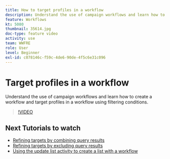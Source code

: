```yaml
---
title: How to target profiles in a workflow
description: Understand the use of campaign workflows and learn how to create a workflow and target profiles in a workflow using filtering conditions.
feature: Workflows
kt: 5080
thumbnail: 35614.jpg
doc-type: feature video
activity: use
team: WWFRE
role: User
level: Beginner
exl-id: c078146c-f59c-4de6-90de-4f5c6e31c096
---
```

# Target profiles in a workflow

Understand the use of campaign workflows and learn how to create a workflow and target profiles in a workflow using filtering conditions.

>[!VIDEO](https://video.tv.adobe.com/v/35614?quality=12&learn=on)

## Next Tutorials to watch

* [Refining targets by combining query results](/help/automating-with-workflows/refining-targets-by-combining-query-results.md)
* [Refining targets by excluding query results](/help/automating-with-workflows/refining-targets-by-excluding-query-results.md)
* [Using the update list activity to create a list with a workflow](/help/automating-with-workflows/using-the-update-list-activity.md)
